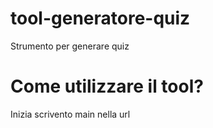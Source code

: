 # tool-generatore-quiz
Strumento per generare quiz
# Come utilizzare il tool?
Inizia scrivento main nella url
